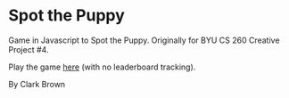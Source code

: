 # Spot the Puppy

Game in Javascript to Spot the Puppy. Originally for BYU CS 260 Creative Project #4.

Play the game [here](https://spot-the-puppy.firebaseapp.com/) (with no leaderboard tracking).

By Clark Brown
